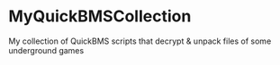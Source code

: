 # MyQuickBMSCollection
My collection of QuickBMS scripts that decrypt &amp; unpack files of some underground games
